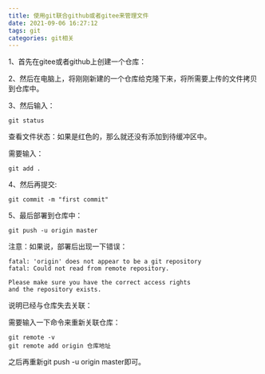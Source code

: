 ```yaml
---
title: 使用git联合github或者gitee来管理文件
date: 2021-09-06 16:27:12
tags: git
categories: git相关
---
```


1、首先在gitee或者github上创建一个仓库：

2、然后在电脑上，将刚刚新建的一个仓库给克隆下来，将所需要上传的文件拷贝到仓库中。

3、然后输入：

```
git status
```

查看文件状态：如果是红色的，那么就还没有添加到待缓冲区中。

<!--more-->

需要输入：

```
git add .
```

4、然后再提交:

```
git commit -m "first commit"
```

5、最后部署到仓库中：

```
git push -u origin master
```





注意：如果说，部署后出现一下错误：

```
fatal: 'origin' does not appear to be a git repository
fatal: Could not read from remote repository.

Please make sure you have the correct access rights
and the repository exists.

```

说明已经与仓库失去关联：

需要输入一下命令来重新关联仓库：

```
git remote -v
git remote add origin 仓库地址
```

之后再重新git push -u origin master即可。

